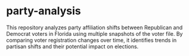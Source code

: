 # party-analysis
This repository analyzes party affiliation shifts between Republican and Democrat voters in Florida using multiple snapshots of the voter file. By comparing voter registration changes over time, it identifies trends in partisan shifts and their potential impact on elections.
